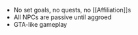- No set goals, no quests, no [[Affiliation]]s
- All NPCs are passive until aggroed
- GTA-like gameplay